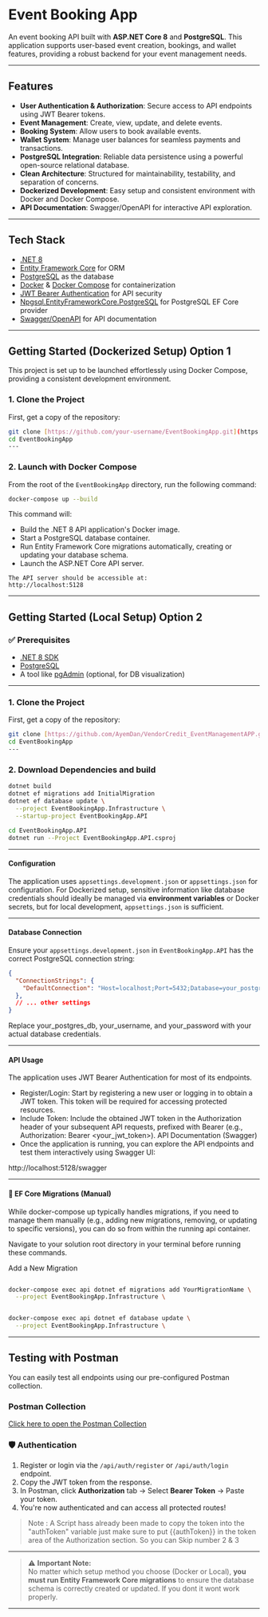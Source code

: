 # Event Booking App

An event booking API built with **ASP.NET Core 8** and **PostgreSQL**. This application supports user-based event creation, bookings, and wallet features, providing a robust backend for your event management needs.

---

## Features

* **User Authentication & Authorization**: Secure access to API endpoints using JWT Bearer tokens.
* **Event Management**: Create, view, update, and delete events.
* **Booking System**: Allow users to book available events.
* **Wallet System**: Manage user balances for seamless payments and transactions.
* **PostgreSQL Integration**: Reliable data persistence using a powerful open-source relational database.
* **Clean Architecture**: Structured for maintainability, testability, and separation of concerns.
* **Dockerized Development**: Easy setup and consistent environment with Docker and Docker Compose.
* **API Documentation**: Swagger/OpenAPI for interactive API exploration.

---

## Tech Stack

* [.NET 8](https://dotnet.microsoft.com/)
* [Entity Framework Core](https://learn.microsoft.com/en-us/ef/) for ORM
* [PostgreSQL](https://www.postgresql.org/) as the database
* [Docker](https://docs.docker.com/) & [Docker Compose](https://docs.docker.com/compose/) for containerization
* [JWT Bearer Authentication](https://jwt.io/) for API security
* [Npgsql.EntityFrameworkCore.PostgreSQL](https://www.nuget.org/packages/Npgsql.EntityFrameworkCore.PostgreSQL) for PostgreSQL EF Core provider
* [Swagger/OpenAPI](https://swagger.io/docs/specification/about/) for API documentation

---

## Getting Started (Dockerized Setup) Option 1

This project is set up to be launched effortlessly using Docker Compose, providing a consistent development environment.

###  1. Clone the Project

First, get a copy of the repository:

```bash
git clone [https://github.com/your-username/EventBookingApp.git](https://github.com/your-username/EventBookingApp.git)
cd EventBookingApp
---
```
###  2. Launch with Docker Compose

From the root of the `EventBookingApp` directory, run the following command:

```bash
docker-compose up --build
```

This command will:

   - Build the .NET 8 API application's Docker image.
   - Start a PostgreSQL database container.
   - Run Entity Framework Core migrations automatically, creating or updating your database schema.
   - Launch the ASP.NET Core API server.

    The API server should be accessible at:
    http://localhost:5128

---

## Getting Started (Local Setup) Option 2

### ✅ Prerequisites

- [.NET 8 SDK](https://dotnet.microsoft.com/en-us/download)
- [PostgreSQL](https://www.postgresql.org/download/)
- A tool like [pgAdmin](https://www.pgadmin.org/) (optional, for DB visualization)

---
###  1. Clone the Project

First, get a copy of the repository:

```bash
git clone [https://github.com/AyemDan/VendorCredit_EventManagementAPP.git]
cd EventBookingApp
---
```
###  2. Download Dependencies and build 

```bash
dotnet build
dotnet ef migrations add InitialMigration
dotnet ef database update \
  --project EventBookingApp.Infrastructure \
  --startup-project EventBookingApp.API

cd EventBookingApp.API
dotnet run --Project EventBookingApp.API.csproj


```

---

####  Configuration

The application uses `appsettings.development.json` or  `appsettings.json` for configuration. For Dockerized setup, sensitive information like database credentials should ideally be managed via **environment variables** or Docker secrets, but for local development, `appsettings.json` is sufficient.

---

#### Database Connection

Ensure your `appsettings.development.json` in `EventBookingApp.API` has the correct PostgreSQL connection string:

```json
{
  "ConnectionStrings": {
    "DefaultConnection": "Host=localhost;Port=5432;Database=your_postgres_db;Username=your_username;Password=your_password"
  },
  // ... other settings
}
```
Replace your_postgres_db, your_username, and your_password with your actual database credentials.

---

#### API Usage
The application uses JWT Bearer Authentication for most of its endpoints.

- Register/Login: Start by registering a new user or logging in to obtain a JWT token. This token will be required for accessing protected resources.
- Include Token: Include the obtained JWT token in the Authorization header of your subsequent API requests, prefixed with Bearer (e.g., Authorization: Bearer <your_jwt_token>).
API Documentation (Swagger)
- Once the application is running, you can explore the API endpoints and test them interactively using Swagger UI:

http://localhost:5128/swagger

---

#### 🔄 EF Core Migrations (Manual)
While docker-compose up typically handles migrations, if you need to manage them manually (e.g., adding new migrations, removing, or updating to specific versions), you can do so from within the running api container.

Navigate to your solution root directory in your terminal before running these commands.

Add a New Migration
```bash

docker-compose exec api dotnet ef migrations add YourMigrationName \
  --project EventBookingApp.Infrastructure \


docker-compose exec api dotnet ef database update \
  --project EventBookingApp.Infrastructure \

```
---

## Testing with Postman

You can easily test all endpoints using our pre-configured Postman collection.

###  Postman Collection

 [Click here to open the Postman Collection](https://www.postman.com/speeding-astronaut-625283/workspace/eventapptest/collection/25140662-46ddf63a-5a77-4ef5-aa0e-a46aeaea9ab8?action=share&creator=25140662)


### 🛡 Authentication

1. Register or login via the `/api/auth/register` or `/api/auth/login` endpoint.
2. Copy the JWT token from the response.
3. In Postman, click **Authorization** tab → Select **Bearer Token** → Paste your token.
4. You're now authenticated and can access all protected routes!

>Note : A Script hass already been made to copy the token into the "authToken" variable
just make sure to put {{authToken}} in the token area of the Authorization section. So you can Skip number 2 & 3

---
> ⚠️ **Important Note:**  
> No matter which setup method you choose (Docker or Local), **you must run Entity Framework Core migrations** to ensure the database schema is correctly created or updated. If you dont it wont work properly.
>
---

